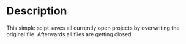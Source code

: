 Description
===========

This simple scipt saves all currently open projects by overwriting the original file. Afterwards all files are getting closed.
